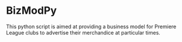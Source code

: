 # BizModPy
This python script is aimed at providing a business model for Premiere League clubs to advertise their merchandice at particular times.
